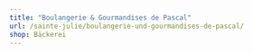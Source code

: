 ```yaml
---
title: "Boulangerie & Gourmandises de Pascal"
url: /sainte-julie/boulangerie-und-gourmandises-de-pascal/
shop: Bäckerei
---
```

